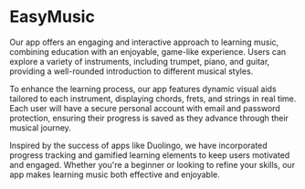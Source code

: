# EasyMusic
Our app offers an engaging and interactive approach to learning music, combining education with an enjoyable, game-like experience. Users can explore a variety of instruments, including trumpet, piano, and guitar, providing a well-rounded introduction to different musical styles.

To enhance the learning process, our app features dynamic visual aids tailored to each instrument, displaying chords, frets, and strings in real time. Each user will have a secure personal account with email and password protection, ensuring their progress is saved as they advance through their musical journey.

Inspired by the success of apps like Duolingo, we have incorporated progress tracking and gamified learning elements to keep users motivated and engaged. Whether you're a beginner or looking to refine your skills, our app makes learning music both effective and enjoyable.

